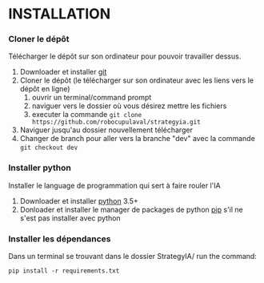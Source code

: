 # INSTALLATION

### Cloner le dépôt

Télécharger le dépôt sur son ordinateur pour pouvoir travailler
dessus.

1. Downloader et installer [git](https://git-scm.com/downloads)
2. Cloner le dépôt (le télécharger sur son ordinateur avec les liens vers le dépôt en ligne)
    1. ouvrir un terminal/command prompt
    2. naviguer vers le dossier où vous désirez mettre les fichiers
    3. executer la commande `git clone https://github.com/robocupulaval/strategyia.git`
3. Naviguer jusqu'au dossier nouvellement télécharger
4. Changer de branch pour aller vers la branche "dev" avec la commande `git checkout dev`

### Installer python

Installer le language de programmation qui sert à faire rouler l'IA

1. Downloader et installer [python](https://www.python.org/downloads/) 3.5+
2. Donloader et installer le manager de packages de python
 [pip](https://pypi.python.org/pypi/pip) s'il ne s'est pas installer avec python

### Installer les dépendances

Dans un terminal se trouvant dans le dossier StrategyIA/ run the command:
```
pip install -r requirements.txt
```
